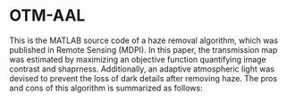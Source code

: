 # OTM-AAL
This is the MATLAB source code of a haze removal algorithm, which was published in Remote Sensing (MDPI). In this paper, the transmission map was estimated by maximizing an objective function quantifying image contrast and shaprness. Additionally, an adaptive atmospheric light was devised to prevent the loss of dark details after removing haze. The pros and cons of this algorithm is summarized as follows:
